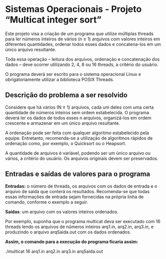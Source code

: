 <b><h1>Sistemas Operacionais - Projeto “Multicat integer sort”</b> </h1>

Este projeto visa a criação de um programa que utilize múltiplas threads para ler números inteiros de vários
(n ≥ 1) arquivos com valores inteiros em diferentes quantidades, ordenar todos esses dados e concatena-los
em um único arquivo resultante.<p>
Toda essa operação – leitura dos arquivos, ordenação e concatenação dos dados – deve ocorrer utilizando 2,
4, 8 ou 16 threads, a critério do usuário.<p>
O programa deverá ser escrito para o sistema operacional Linux e obrigatoriamente utilizar a biblioteca POSIX
Threads.

<b><h2>Descrição do problema a ser resolvido</b></h2>

Considere que há vários (N ≥ 1) arquivos, cada um deles com uma certa quantidade de números inteiros sem
ordem estabelecida. O programa deverá ler os dados de todos esses n arquivos, organizá-los em ordem
crescente e armazenar em um único arquivo resultante.<p>
A ordenação pode ser feita com qualquer algoritmo estabelecido pela equipe. Entretanto, recomenda-se a
utilização de algoritmos rápidos de ordenação como, por exemplo, o Quicksort ou o Heapsort.<p>
A quantidade de arquivos é variável, podendo ser um único arquivo ou vários, a critério do usuário. Os arquivos
originais devem ser preservados.
 
 <b><h2>Entradas e saídas de valores para o programa</b></h2>
 
<b>Entradas:</b> o número de threads, os arquivos com os dados de entrada e o arquivo de saída que conterá os
resultados. Recomenda-se que todas essas informações de entrada sejam fornecidas na própria linha de
comando, conforme o exemplo a seguir.<p>
<b>Saídas</b>: um arquivo com os valores inteiros ordenados.<p>
    Por exemplo, suponha que o programa multicat deva ser executado com 16 threads lendo os arquivos de
números inteiros arq1.in, arq2.in, arq3.in, e produzindo o arquivo arqSaida.out com os dados
ordenados. <p><b>Assim, o comando para a execução do programa ficaria assim:</b></p>

./multicat 16 arq1.in arq2.in arq3.in arqSaida.out  <p>

